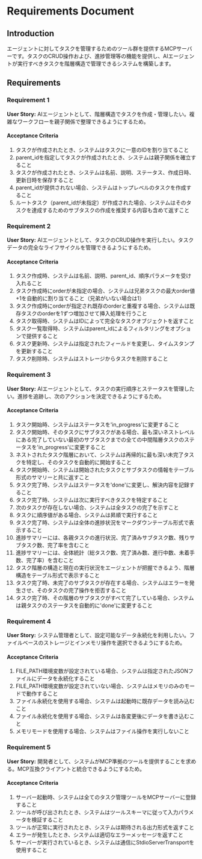 # Requirements Document

## Introduction

エージェントに対してタスクを管理するためのツール群を提供するMCPサーバーです。タスクのCRUD操作および、進捗管理等の機能を提供し、AIエージェントが実行すべきタスクを階層構造で管理できるシステムを構築します。

## Requirements

### Requirement 1

**User Story:** AIエージェントとして、階層構造でタスクを作成・管理したい。複雑なワークフローを親子関係で整理できるようにするため。

#### Acceptance Criteria

1. タスクが作成されたとき、システムはタスクに一意のIDを割り当てること
2. parent_idを指定してタスクが作成されたとき、システムは親子関係を確立すること
3. タスクが作成されたとき、システムは名前、説明、ステータス、作成日時、更新日時を保存すること
4. parent_idが提供されない場合、システムはトップレベルのタスクを作成すること
5. ルートタスク（parent_idが未指定）が作成された場合、システムはそのタスクを達成するためのサブタスクの作成を推奨する内容も含めて返すこと

### Requirement 2

**User Story:** AIエージェントとして、タスクのCRUD操作を実行したい。タスクデータの完全なライフサイクルを管理できるようにするため。

#### Acceptance Criteria

1. タスク作成時、システムは名前、説明、parent_id、順序パラメータを受け入れること
2. タスク作成時にorderが未指定の場合、システムは兄弟タスクの最大order値+1を自動的に割り当てること（兄弟がいない場合は1）
3. タスク作成時にorderが指定され既存のorderと重複する場合、システムは既存タスクのorderを1ずつ増加させて挿入処理を行うこと
4. タスク取得時、システムはIDによって完全なタスクオブジェクトを返すこと
5. タスク一覧取得時、システムはparent_idによるフィルタリングをオプションで提供すること
6. タスク更新時、システムは指定されたフィールドを変更し、タイムスタンプを更新すること
7. タスク削除時、システムはストレージからタスクを削除すること

### Requirement 3

**User Story:** AIエージェントとして、タスクの実行順序とステータスを管理したい。進捗を追跡し、次のアクションを決定できるようにするため。

#### Acceptance Criteria

1. タスク開始時、システムはステータスを'in_progress'に変更すること
2. タスク開始時、そのタスクにサブタスクがある場合、最も深いネストレベルにある完了していない最初のサブタスクまでの全ての中間階層タスクのステータスを'in_progress'に変更すること
3. ネストされたタスク階層において、システムは再帰的に最も深い未完了タスクを特定し、そのタスクを自動的に開始すること
4. タスク開始時、システムは開始されたタスクとサブタスクの情報をテーブル形式のサマリーと共に返すこと
5. タスク完了時、システムはステータスを'done'に変更し、解決内容を記録すること
6. タスク完了時、システムは次に実行すべきタスクを特定すること
7. 次のタスクが存在しない場合、システムは全タスクの完了を示すこと
8. タスクに順序値がある場合、システムは昇順で実行すること
9. タスク完了時、システムは全体の進捗状況をマークダウンテーブル形式で表示すること
10. 進捗サマリーには、各親タスクの進行状況、完了済みサブタスク数、残りサブタスク数、完了率を含むこと
11. 進捗サマリーには、全体統計（総タスク数、完了済み数、進行中数、未着手数、完了率）を含むこと
12. タスク階層の構造と現在の実行状況をエージェントが把握できるよう、階層構造をテーブル形式で表示すること
13. タスク完了時、未完了のサブタスクが存在する場合、システムはエラーを発生させ、そのタスクの完了操作を拒否すること
14. タスク完了時、その階層のサブタスクがすべて完了している場合、システムは親タスクのステータスを自動的に'done'に変更すること

### Requirement 4

**User Story:** システム管理者として、設定可能なデータ永続化を利用したい。ファイルベースのストレージとインメモリ操作を選択できるようにするため。

#### Acceptance Criteria

1. FILE_PATH環境変数が設定されている場合、システムは指定されたJSONファイルにデータを永続化すること
2. FILE_PATH環境変数が設定されていない場合、システムはメモリのみのモードで動作すること
3. ファイル永続化を使用する場合、システムは起動時に既存データを読み込むこと
4. ファイル永続化を使用する場合、システムは各変更後にデータを書き込むこと
5. メモリモードを使用する場合、システムはファイル操作を実行しないこと

### Requirement 5

**User Story:** 開発者として、システムがMCP準拠のツールを提供することを求める。MCP互換クライアントと統合できるようにするため。

#### Acceptance Criteria

1. サーバー起動時、システムは全てのタスク管理ツールをMCPサーバーに登録すること
2. ツールが呼び出されたとき、システムはツールスキーマに従って入力パラメータを検証すること
3. ツールが正常に実行されたとき、システムは期待される出力形式を返すこと
4. エラーが発生したとき、システムは適切なエラーメッセージを返すこと
5. サーバーが実行されているとき、システムは通信にStdioServerTransportを使用すること
